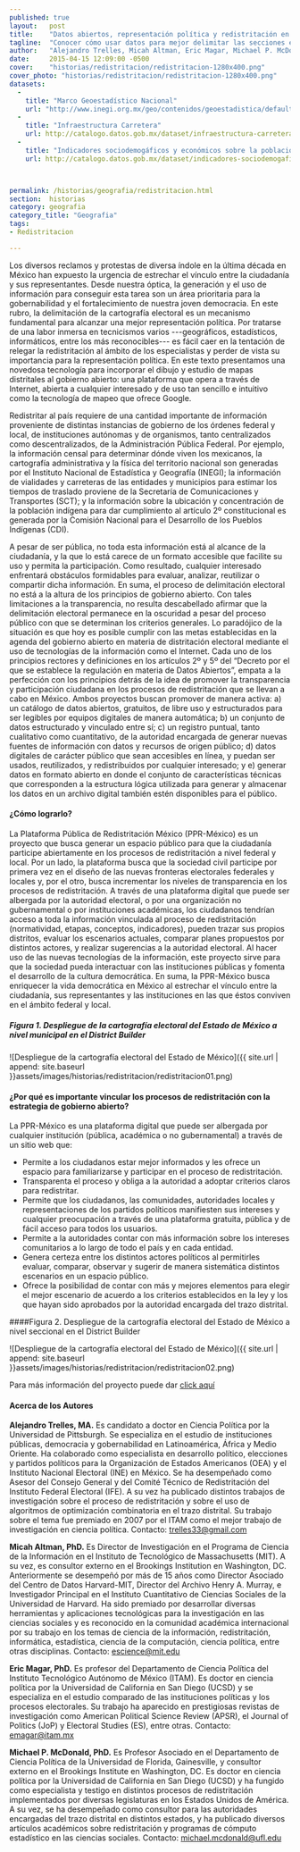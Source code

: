 ```yaml
---
published: true
layout:   post
title:    "Datos abiertos, representación política y redistritación en México"
tagline:  "Conocer cómo usar datos para mejor delimitar las secciones electorales"
author:   "Alejandro Trelles, Micah Altman, Eric Magar, Michael P. McDonald"
date:     2015-04-15 12:09:00 -0500
cover:    "historias/redistritacion/redistritacion-1280x400.png"
cover_photo: "historias/redistritacion/redistritacion-1280x400.png"
datasets:
  -
    title: "Marco Geoestadístico Nacional"
    url: "http://www.inegi.org.mx/geo/contenidos/geoestadistica/default.aspx"
  -
    title: "Infraestructura Carretera"
    url: http://catalogo.datos.gob.mx/dataset/infraestructura-carretera
  -
    title: "Indicadores sociodemogáficos y económicos sobre la población indígena desagregada por municpio, 2010"
    url: http://catalogo.datos.gob.mx/dataset/indicadores-sociodemogaficos-y-economicos-sobre-la-poblacion-indigena-desagregada-por-muni-2010



permalink: /historias/geografia/redistritacion.html
section:  historias
category: geografia
category_title: "Geografia"
tags:
- Redistritacion

---
```


Los diversos reclamos y protestas de diversa índole en la última década en México han expuesto la urgencia de estrechar el vínculo entre la ciudadanía y sus representantes. Desde nuestra óptica, la generación y el uso de información para conseguir esta tarea son un área prioritaria para la gobernabilidad y el fortalecimiento de nuestra joven democracia. En este rubro, la delimitación de la cartografía electoral es un mecanismo fundamental para alcanzar una mejor representación política. Por tratarse de una labor inmersa en tecnicismos varios ---geográficos, estadísticos, informáticos, entre los más reconocibles--- es fácil caer en la tentación de relegar la redistritación al ámbito de los especialistas y perder de vista su importancia para la representación política. En este texto presentamos una novedosa tecnología para incorporar el dibujo y estudio de mapas distritales al gobierno abierto: una plataforma que opera a través de Internet, abierta a cualquier interesado y de uso tan sencillo e intuitivo como la tecnología de mapeo que ofrece Google. 

Redistritar al país requiere de una cantidad importante de información proveniente de distintas instancias de gobierno de los órdenes federal y local, de instituciones autónomas y de organismos, tanto centralizados como descentralizados, de la Administración Pública Federal. Por ejemplo, la información censal para determinar dónde viven los mexicanos, la cartografía administrativa y la física del territorio nacional son generadas por el Instituto Nacional de Estadística y Geografía (INEGI); la información de vialidades y carreteras de las entidades y municipios para estimar los tiempos de traslado proviene de la Secretaría de Comunicaciones y Transportes (SCT); y la información sobre la ubicación y concentración de la población indígena para dar cumplimiento al artículo 2º constitucional es generada por la Comisión Nacional para el Desarrollo de los Pueblos Indígenas (CDI). 

A pesar de ser pública, no toda esta información está al alcance de la ciudadanía, y la que lo está carece de un formato accesible que facilite su uso y permita la participación. Como resultado, cualquier interesado enfrentará obstáculos formidables para evaluar, analizar, reutilizar o compartir dicha información. En suma, el proceso de delimitación electoral no está a la altura de los principios de gobierno abierto. Con tales limitaciones a la transparencia, no resulta descabellado afirmar que la delimitación electoral permanece en la oscuridad a pesar del proceso público con que se determinan los criterios generales.
Lo paradójico de la situación es que hoy es posible cumplir con las metas establecidas en la agenda del gobierno abierto en materia de distritación electoral mediante el uso de tecnologías de la información como el Internet. Cada uno de los principios rectores y definiciones en los artículos 2º y 5º del “Decreto por el que se establece la regulación en materia de Datos Abiertos”,  empata a la perfección con los principios detrás de la idea de promover la transparencia y participación ciudadana en los procesos de redistritación que se llevan a cabo en México. Ambos proyectos buscan promover de manera activa: a) un catálogo de datos abiertos, gratuitos, de libre uso y estructurados para ser legibles por equipos digitales de manera automática; b) un conjunto de datos estructurado y vinculado entre sí; c) un registro puntual, tanto cualitativo como cuantitativo, de la autoridad encargada de generar nuevas fuentes de información con datos y recursos de origen público; d) datos digitales de carácter público que sean accesibles en línea, y puedan ser usados, reutilizados, y redistribuidos por cualquier interesado; y e) generar datos en formato abierto en donde el conjunto de características técnicas que corresponden a la estructura lógica utilizada para generar y almacenar los datos en un archivo digital también estén disponibles para el público. 

#### ¿Cómo lograrlo? 

La Plataforma Pública de Redistritación México (PPR-México) es un proyecto que busca generar un espacio público para que la ciudadanía participe abiertamente en los procesos de redistritación a nivel federal y local. Por un lado, la plataforma busca que la sociedad civil participe por primera vez en el diseño de las nuevas fronteras electorales federales y locales y, por el otro, busca incrementar los niveles de transparencia en los procesos de redistritación. A través de una plataforma digital que puede ser albergada por la autoridad electoral,  o por una organización no gubernamental o por instituciones académicas, los ciudadanos tendrían acceso a toda la información vinculada al proceso de redistritación (normatividad, etapas, conceptos, indicadores), pueden trazar sus propios distritos, evaluar los escenarios actuales, comparar planes propuestos por distintos actores, y realizar sugerencias a la autoridad electoral. Al hacer uso de las nuevas tecnologías de la información, este proyecto sirve para que la sociedad pueda interactuar con las instituciones públicas y fomenta el desarrollo de la cultura democrática. En suma, la PPR-México busca enriquecer la vida democrática en México al estrechar el vínculo entre la ciudadanía, sus representantes y las instituciones en las que éstos conviven en el ámbito federal y local.

##### Figura 1. Despliegue de la cartografía electoral del Estado de México a nivel municipal en el District Builder

![Despliegue de la cartografía electoral del Estado de México]({{ site.url | append: site.baseurl }}assets/images/historias/redistritacion/redistritacion01.png)


#### ¿Por qué es importante vincular los procesos de redistritación con la estrategia de gobierno abierto? 

La PPR-México es una plataforma digital que puede ser albergada por cualquier institución (pública, académica o no gubernamental) a través de un sitio web que:


* Permite a los ciudadanos estar mejor informados y les ofrece un espacio para familiarizarse y participar en el proceso de redistritación.
* Transparenta el proceso y obliga a la autoridad a adoptar criterios claros para redistritar.
* Permite que los ciudadanos, las comunidades, autoridades locales y representaciones de los partidos políticos manifiesten sus intereses y cualquier preocupación a través de una plataforma gratuita, pública y de fácil acceso para todos los usuarios.
* Permite a la autoridades contar con más información sobre los intereses comunitarios a lo largo de todo el país y en cada entidad.
* Genera certeza entre los distintos actores políticos al permitirles evaluar, comparar, observar y sugerir de manera sistemática distintos escenarios en un espacio público.
* Ofrece la posibilidad de contar con más y mejores elementos para elegir el mejor escenario de acuerdo a los criterios establecidos en la ley y los que hayan sido aprobados por la autoridad encargada del trazo distrital.

 

####Figura 2. Despliegue de la cartografía electoral del Estado de México a nivel seccional en el District Builder

![Despliegue de la cartografía electoral del Estado de México]({{ site.url | append: site.baseurl }}assets/images/historias/redistritacion/redistritacion02.png)

Para más información del proyecto puede dar [click aquí](http://papers.ssrn.com/sol3/papers.cfm?abstract_id=2591862) 		


#### Acerca de los Autores 


**Alejandro Trelles, MA.** Es candidato a doctor en Ciencia Política por la Universidad de Pittsburgh. Se especializa en el estudio de instituciones públicas, democracia y gobernabilidad en Latinoamérica, África y Medio Oriente. Ha colaborado como especialista en desarrollo político, elecciones y partidos políticos para la Organización de Estados Americanos (OEA) y el Instituto Nacional Electoral (INE) en México. Se ha desempeñado como Asesor del Consejo General y del Comité Técnico de Redistritación del Instituto Federal Electoral (IFE). A su vez ha publicado distintos trabajos de investigación sobre el proceso de redistritación y sobre el uso de algoritmos de optimización combinatoria en el trazo distrital. Su trabajo sobre el tema fue premiado  en 2007 por el ITAM como el mejor trabajo de investigación en ciencia política. Contacto: trelles33@gmail.com

**Micah Altman, PhD.** Es Director de Investigación en el Programa de Ciencia de la Información en el Instituto de Tecnológico de Massachusetts (MIT). A su vez, es consultor externo en el Brookings Institution en Washington, DC. Anteriormente se desempeñó por más de 15 años como Director Asociado del Centro de Datos Harvard-MIT, Director del Archivo Henry A. Murray, e Investigador Principal en el Instituto Cuantitativo de Ciencias Sociales de la Universidad de Harvard. Ha sido premiado por desarrollar diversas herramientas y aplicaciones tecnológicas para la investigación en las ciencias sociales y es reconocido en la comunidad académica internacional por su trabajo en los temas de ciencia de la información, redistritación, informática, estadística, ciencia de la computación, ciencia política, entre otras disciplinas. Contacto: escience@mit.edu

**Eric Magar, PhD.** Es profesor del Departamento de Ciencia Política del Instituto Tecnológico Autónomo de México (ITAM). Es doctor en ciencia política por la Universidad de California en San Diego (UCSD) y se especializa en el estudio comparado de las instituciones políticas y los procesos electorales. Su trabajo ha aparecido en prestigiosas revistas de investigación como American Political Science Review (APSR), el Journal of Politics (JoP) y Electoral Studies (ES), entre otras. Contacto: emagar@itam.mx

**Michael P. McDonald, PhD.** Es Profesor Asociado en el Departamento de Ciencia Política de la Universidad de Florida, Gainesville, y consultor externo en el  Brookings Institute en Washington, DC. Es doctor en ciencia política por la Universidad de California en San Diego (UCSD) y ha fungido como especialista y testigo en distintos procesos de redistritación implementados por diversas legislaturas en los Estados Unidos de América. A su vez, se ha desempeñado como consultor para las autoridades encargadas del trazo distrital en distintos estados, y ha publicado diversos artículos académicos sobre redistritación y programas de cómputo estadístico en las ciencias sociales. Contacto: michael.mcdonald@ufl.edu 


